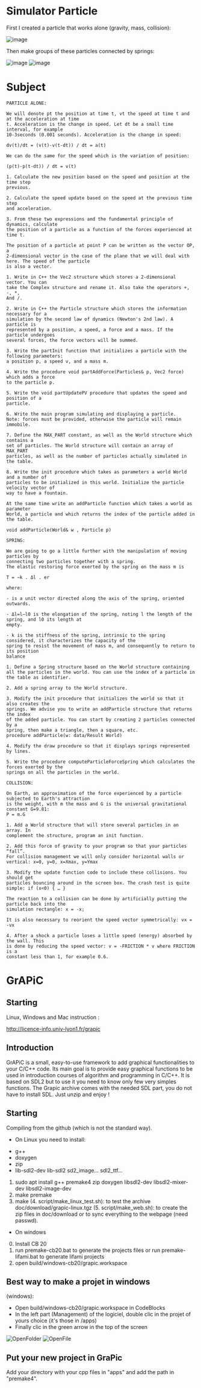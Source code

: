# Simulator Particle

First I created a particle that works alone (gravity, mass, collision):

![image](image/Particule1.jpg)

Then make groups of these particles connected by springs:

![image](image/Particule2.jpg)
![image](image/Particule3.jpg)

# Subject

```
PARTICLE ALONE:

We will denote pt the position at time t, vt the speed at time t and at the acceleration at time
t. Acceleration is the change in speed. Let dt be a small time interval, for example
10-3seconds (0.001 seconds). Acceleration is the change in speed:

dv(t)/dt = (v(t)-v(t-dt)) / dt = a(t)

We can do the same for the speed which is the variation of position:

(p(t)-p(t-dt)) / dt = v(t) 

1. Calculate the new position based on the speed and position at the time step
previous.

2. Calculate the speed update based on the speed at the previous time step
and acceleration.

3. From these two expressions and the fundamental principle of dynamics, calculate
the position of a particle as a function of the forces experienced at time t.

The position of a particle at point P can be written as the vector OP, a
2-dimensional vector in the case of the plane that we will deal with here. The speed of the particle
is also a vector.

1. Write in C++ the Vec2 structure which stores a 2-dimensional vector. You can
take the Complex structure and rename it. Also take the operators +, -, *,
And /.

2. Write in C++ the Particle structure which stores the information necessary for a
simulation by the second law of dynamics (Newton's 2nd law). A particle is
represented by a position, a speed, a force and a mass. If the particle undergoes
several forces, the force vectors will be summed.

3. Write the partInit function that initializes a particle with the following parameters:
a position p, a speed v, and a mass m.

4. Write the procedure void partAddForce(Particles& p, Vec2 force) which adds a force
to the particle p.

5. Write the void partUpdatePV procedure that updates the speed and position of a
particle.

6. Write the main program simulating and displaying a particle.
Note: forces must be provided, otherwise the particle will remain immobile.

7. Define the MAX_PART constant, as well as the World structure which contains a
set of particles. The World structure will contain an array of MAX_PART
particles, as well as the number of particles actually simulated in the table.

8. Write the init procedure which takes as parameters a world World and a number of
particles to be initialized in this world. Initialize the particle velocity vector of
way to have a fountain.

At the same time write an addParticle function which takes a world as parameter
World, a particle and which returns the index of the particle added in the table.

void addParticle(World& w , Particle p)

SPRING:

We are going to go a little further with the manipulation of moving particles by
connecting two particles together with a spring.
The elastic restoring force exerted by the spring on the mass m is

T = −k . Δl . er

where:

- is a unit vector directed along the axis of the spring, oriented outwards.

- Δl=l−l0 is the elongation of the spring, noting l the length of the spring, and l0 its length at
empty.

- k is the stiffness of the spring, intrinsic to the spring considered, it characterizes the capacity of the
spring to resist the movement of mass m, and consequently to return to its position
balance

1. Define a Spring structure based on the World structure containing
all the particles in the world. You can use the index of a particle in
the table as identifier.

2. Add a spring array to the World structure.

3. Modify the init procedure that initializes the world so that it also creates the
springs. We advise you to write an addParticle structure that returns the index
of the added particle. You can start by creating 2 particles connected by a
spring, then make a triangle, then a square, etc.
procedure addParticle(w: data/Result World)

4. Modify the draw procedure so that it displays springs represented by lines.

5. Write the procedure computeParticleForceSpring which calculates the forces exerted by the
springs on all the particles in the world.

COLLISION:

On Earth, an approximation of the force experienced by a particle subjected to Earth's attraction
is the weight, with m the mass and G is the universal gravitational constant G=9.81:
P = m.G

1. Add a World structure that will store several particles in an array. In
complement the structure, program an init function.

2. Add this force of gravity to your program so that your particles “fall”.
For collision management we will only consider horizontal walls or
vertical: x=0, y=0, x=Xmax, y=Ymax

3. Modify the update function code to include these collisions. You should get
particles bouncing around in the screen box. The crash test is quite
simple: if (x<0) { … }

The reaction to a collision can be done by artificially putting the particle back into the
simulation rectangle: x = -x;

It is also necessary to reorient the speed vector symmetrically: vx = -vx

4. After a shock a particle loses a little speed (energy) absorbed by the wall. This
is done by reducing the speed vector: v = -FRICTION * v where FRICTION is a
constant less than 1, for example 0.6.

```

# GrAPiC 

## Starting

Linux, Windows and Mac instruction :

http://licence-info.univ-lyon1.fr/grapic

## Introduction

GrAPiC is a small, easy-to-use framework to add graphical functionalities to your C/C++ code. 
Its main goal is to provide easy graphical functions to be used in introduction courses of algorithm and programming in C/C++. 
It is based on SDL2 but to use it you need to know only few very simples functions. 
The Grapic archive comes with the needed SDL part, you do not have to install SDL. Just unzip and enjoy ! 

## Starting

Compiling from the github (which is not the standard way).

* On Linux you need to install:
- g++
- doxygen
- zip
- lib-sdl2-dev lib-sdl2 sd2_image... sdl2_ttf...

1. sudo apt install g++ premake4 zip doxygen libsdl2-dev libsdl2-mixer-dev libsdl2-image-dev
2. make premake
3. make
(4. script/make_linux_test.sh): to test the archive doc/download/grapic-linux.tgz
(5. script/make_web.sh): to create the zip files in doc/download or to sync everything to the webpage (need passwd).


* On windows
0. Install CB 20
1. run premake-cb20.bat to generate the projects files    or     run premake-lifami.bat to generate lifami projects 
2. open build/windows-cb20/grapic.workspace

## Best way to make a projet in windows

(windows): 
 - Open build/windows-cb20/grapic.workspace in CodeBlocks
 - In the left part (Management) of the logiciel, double clic in the projet of yours choice (it's those in /apps)
 - Finally clic in the green arrow in the top of the screen

![OpenFolder](image/OpenFolder.jpg)
![OpenFile](image/OpenFile.jpg)

## Put your new project in GraPic

Add your directory with your cpp files in "apps" and add the path in "premake4".


